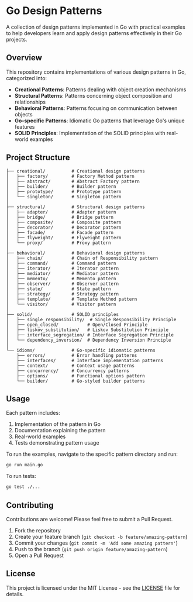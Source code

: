 # Go Design Patterns

A collection of design patterns implemented in Go with practical examples to help developers learn and apply design patterns effectively in their Go projects.

## Overview

This repository contains implementations of various design patterns in Go, categorized into:

- **Creational Patterns**: Patterns dealing with object creation mechanisms
- **Structural Patterns**: Patterns concerning object composition and relationships
- **Behavioral Patterns**: Patterns focusing on communication between objects
- **Go-specific Patterns**: Idiomatic Go patterns that leverage Go's unique features
- **SOLID Principles**: Implementation of the SOLID principles with real-world examples

## Project Structure

```
├── creational/          # Creational design patterns
│   ├── factory/         # Factory Method pattern
│   ├── abstract/        # Abstract Factory pattern
│   ├── builder/         # Builder pattern
│   ├── prototype/       # Prototype pattern
│   └── singleton/       # Singleton pattern
│
├── structural/          # Structural design patterns
│   ├── adapter/         # Adapter pattern
│   ├── bridge/          # Bridge pattern
│   ├── composite/       # Composite pattern
│   ├── decorator/       # Decorator pattern
│   ├── facade/          # Facade pattern
│   ├── flyweight/       # Flyweight pattern
│   └── proxy/           # Proxy pattern
│
├── behavioral/          # Behavioral design patterns
│   ├── chain/           # Chain of Responsibility pattern
│   ├── command/         # Command pattern
│   ├── iterator/        # Iterator pattern
│   ├── mediator/        # Mediator pattern
│   ├── memento/         # Memento pattern
│   ├── observer/        # Observer pattern
│   ├── state/           # State pattern
│   ├── strategy/        # Strategy pattern
│   ├── template/        # Template Method pattern
│   └── visitor/         # Visitor pattern
│
├── solid/               # SOLID principles
│   ├── single_responsibility/  # Single Responsibility Principle
│   ├── open_closed/           # Open/Closed Principle
│   ├── liskov_substitution/   # Liskov Substitution Principle
│   ├── interface_segregation/ # Interface Segregation Principle
│   └── dependency_inversion/  # Dependency Inversion Principle
│
└── idioms/              # Go-specific idiomatic patterns
    ├── errors/          # Error handling patterns
    ├── interfaces/      # Interface implementation patterns
    ├── context/         # Context usage patterns
    ├── concurrency/     # Concurrency patterns
    ├── options/         # Functional options pattern
    └── builder/         # Go-styled builder patterns
```

## Usage

Each pattern includes:

1. Implementation of the pattern in Go
2. Documentation explaining the pattern
3. Real-world examples
4. Tests demonstrating pattern usage

To run the examples, navigate to the specific pattern directory and run:

```bash
go run main.go
```

To run tests:

```bash
go test ./...
```

## Contributing

Contributions are welcome! Please feel free to submit a Pull Request.

1. Fork the repository
2. Create your feature branch (`git checkout -b feature/amazing-pattern`)
3. Commit your changes (`git commit -m 'Add some amazing pattern'`)
4. Push to the branch (`git push origin feature/amazing-pattern`)
5. Open a Pull Request

## License

This project is licensed under the MIT License - see the [LICENSE](LICENSE) file for details.
